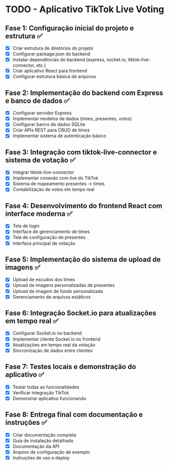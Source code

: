 # TODO - Aplicativo TikTok Live Voting

## Fase 1: Configuração inicial do projeto e estrutura ✅
- [x] Criar estrutura de diretórios do projeto
- [x] Configurar package.json do backend
- [x] Instalar dependências do backend (express, socket.io, tiktok-live-connector, etc.)
- [x] Criar aplicativo React para frontend
- [x] Configurar estrutura básica de arquivos

## Fase 2: Implementação do backend com Express e banco de dados ✅
- [x] Configurar servidor Express
- [x] Implementar modelos de dados (times, presentes, votos)
- [x] Configurar banco de dados SQLite
- [x] Criar APIs REST para CRUD de times
- [x] Implementar sistema de autenticação básico

## Fase 3: Integração com tiktok-live-connector e sistema de votação ✅
- [x] Integrar tiktok-live-connector
- [x] Implementar conexão com live do TikTok
- [x] Sistema de mapeamento presentes -> times
- [x] Contabilização de votos em tempo real

## Fase 4: Desenvolvimento do frontend React com interface moderna ✅
- [x] Tela de login
- [x] Interface de gerenciamento de times
- [x] Tela de configuração de presentes
- [x] Interface principal de votação

## Fase 5: Implementação do sistema de upload de imagens ✅
- [x] Upload de escudos dos times
- [x] Upload de imagens personalizadas de presentes
- [x] Upload de imagem de fundo personalizada
- [x] Gerenciamento de arquivos estáticos

## Fase 6: Integração Socket.io para atualizações em tempo real ✅
- [x] Configurar Socket.io no backend
- [x] Implementar cliente Socket.io no frontend
- [x] Atualizações em tempo real da votação
- [x] Sincronização de dados entre clientes

## Fase 7: Testes locais e demonstração do aplicativo ✅
- [x] Testar todas as funcionalidades
- [x] Verificar integração TikTok
- [x] Demonstrar aplicativo funcionando

## Fase 8: Entrega final com documentação e instruções ✅
- [x] Criar documentação completa
- [x] Guia de instalação detalhado
- [x] Documentação da API
- [x] Arquivo de configuração de exemplo
- [x] Instruções de uso e deploy